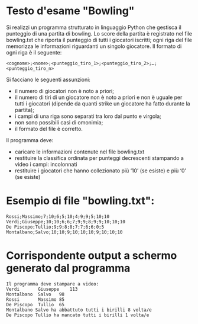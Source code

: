 # Testo d'esame "Bowling"

Si realizzi un programma strutturato in linguaggio Python che gestisca il punteggio di una partita di bowling. Lo score della partita è registrato nel file bowling.txt che riporta il punteggio di tutti i giocatori iscritti; ogni riga del file memorizza le informazioni riguardanti un singolo giocatore. Il formato di ogni riga è il seguente:

    <cognome>;<nome>;<punteggio_tiro_1>;<punteggio_tiro_2>;…;<punteggio_tiro_n>

Si facciano le seguenti assunzioni:
- il numero di giocatori non è noto a priori;
- il numero di tiri di un giocatore non è noto a priori e non è uguale per tutti i giocatori (dipende da quanti strike un giocatore ha fatto durante la partita);
- i campi di una riga sono separati tra loro dal punto e virgola;
- non sono possibili casi di omonimia;
- il formato del file è corretto.

Il programma deve:
- caricare le informazioni contenute nel file bowling.txt
- restituire la classifica ordinata per punteggi decrescenti stampando a video i campi: <cognome> <nome> <punteggio finale> incolonnati
- restituire i giocatori che hanno collezionato più ‘10’ (se esiste) e più ‘0’ (se esiste)

# Esempio di file "bowling.txt":

	Rossi;Massimo;7;10;6;5;10;4;9;9;5;10;10
	Verdi;Giuseppe;10;10;6;6;7;9;9;8;9;9;10;10;10
	De Piscopo;Tullio;9;9;8;8;7;7;6;6;0;5
	Montalbano;Salvo;10;10;9;10;10;10;9;10;10;10

# Corrispondente output a schermo generato dal programma
	Il programma deve stampare a video: 
	Verdi		Giuseppe	113
	Montalbano	Salvo	98
	Rossi		Massimo	85
	De Piscopo	Tullio	65
	Montalbano Salvo ha abbattuto tutti i birilli 8 volta/e
	De Piscopo Tullio ha mancato tutti i birilli 1 volta/e 
